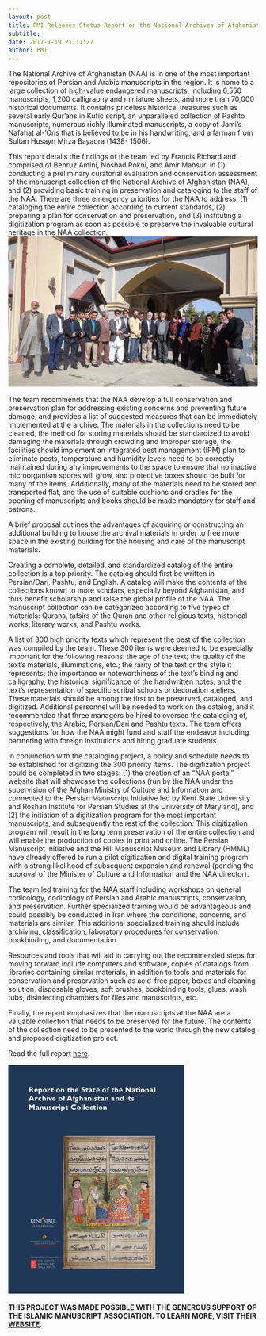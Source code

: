 ```yaml
---
layout: post
title: PMI Releases Status Report on the National Archives of Afghanistan
subtitle:
date: 2017-1-19 21:11:27
author: PMI
---
```


The National Archive of Afghanistan (NAA) is in one of the most important repositories of Persian and Arabic manuscripts in the region. It is home to a large collection of high-value endangered manuscripts, including 6,550 manuscripts, 1,200 calligraphy and miniature sheets, and more than 70,000 historical documents. It contains priceless historical treasures such as several early Qur’ans in Kufic script, an unparalleled collection of Pashto manuscripts, numerous richly illuminated manuscripts, a copy of Jami’s Nafahat al-’Ons that is believed to be in his handwriting, and a farman from Sultan Husayn Mirza Bayaqra (1438- 1506).

This report details the findings of the team led by Francis Richard and comprised of Behruz Amini, Noshad Rokni, and Amir Mansuri in (1) conducting a preliminary curatorial evaluation and conservation assessment of the manuscript collection of the National Archive of Afghanistan (NAA), and (2) providing basic training in preservation and cataloging to the staff of the NAA. There are three emergency priorities for the NAA to address: (1) cataloging the entire collection according to current standards, (2) preparing a plan for conservation and preservation, and (3) instituting a digitization program as soon as possible to preserve the invaluable cultural heritage in the NAA collection.
![National Archive of Afghanistan team with Francis Richard](/img/NAA.jpg)

The team recommends that the NAA develop a full conservation and preservation plan for addressing existing concerns and preventing future damage, and provides a list of suggested measures that can be immediately implemented at the archive. The materials in the collections need to be cleaned, the method for storing materials should be standardized to avoid damaging the materials through crowding and improper storage, the facilities should implement an integrated pest management (IPM) plan to eliminate pests, temperature and humidity levels need to be correctly maintained during any improvements to the space to ensure that no inactive microorganism spores will grow, and protective boxes should be built for many of the items. Additionally, many of the materials need to be stored and transported flat, and the use of suitable cushions and cradles for the opening of manuscripts and books should be made mandatory for staff and patrons.

A brief proposal outlines the advantages of acquiring or constructing an additional building to house the archival materials in order to free more space in the existing building for the housing and care of the manuscript materials.

Creating a complete, detailed, and standardized catalog of the entire collection is a top priority. The catalog should first be written in Persian/Dari, Pashtu, and English. A catalog will make the contents of the collections known to more scholars, especially beyond Afghanistan, and thus benefit scholarship and raise the global profile of the NAA. The manuscript collection can be categorized according to five types of materials: Qurans, tafsirs of the Quran and other religious texts, historical works, literary works, and Pashtu works.

A list of 300 high priority texts which represent the best of the collection was compiled by the team. These 300 items were deemed to be especially important for the following reasons: the age of the text; the quality of the text’s materials, illuminations, etc.; the rarity of the text or the style it represents; the importance or noteworthiness of the text’s binding and calligraphy, the historical significance of the handwritten notes; and the text’s representation of specific scribal schools or decoration ateliers. These materials should be among the first to be preserved, cataloged, and digitized. Additional personnel will be needed to work on the catalog, and it recommended that three managers be hired to oversee the cataloging of, respectively, the Arabic, Persian/Dari and Pashtu texts. The team offers suggestions for how the NAA might fund and staff the endeavor including partnering with foreign institutions and hiring graduate students.

In conjunction with the cataloging project, a policy and schedule needs to be established for digitizing the 300 priority items. The digitization project could be completed in two stages: (1) the creation of an “NAA portal” website that will showcase the collections (run by the NAA under the supervision of the Afghan Ministry of Culture and Information and connected to the Persian Manuscript Initiative led by Kent State University and Roshan Institute for Persian Studies at the University of Maryland), and (2) the initiation of a digitization program for the most important manuscripts, and subsequently the rest of the collection. This digitization program will result in the long term preservation of the entire collection and will enable the production of copies in print and online. The Persian Manuscript Initiative and the Hill Manuscript Museum and Library (HMML) have already offered to run a pilot digitization and digital training program with a strong likelihood of subsequent expansion and renewal (pending the approval of the Minister of Culture and Information and the NAA director).  

The team led training for the NAA staff including workshops on general codicology, codicology of Persian and Arabic manuscripts, conservation, and preservation. Further specialized training would be advantageous and could possibly be conducted in Iran where the conditions, concerns, and materials are similar. This additional specialized training should include archiving, classification, laboratory procedures for conservation, bookbinding, and documentation.

Resources and tools that will aid in carrying out the recommended steps for moving forward include computers and software, copies of catalogs from libraries containing similar materials, in addition to tools and materials for conservation and preservation such as acid-free paper, boxes and cleaning solution, disposable gloves, soft brushes, bookbinding tools, glues, wash tubs, disinfecting chambers for files and manuscripts, etc.

Finally, the report emphasizes that the manuscripts at the NAA are a valuable collection that needs to be preserved for the future. The contents of the collection need to be presented to the world through the new catalog and proposed digitization project.

Read the full report [here](/img/Report_on_the_State_of_the_National_Archive_of_Afghanistan_and_its_Manuscript_Collection_Revised_final.pdf).

![National Archive of Afghanistan Report](/img/NAAreport.jpg)

**THIS PROJECT WAS MADE POSSIBLE WITH THE GENEROUS SUPPORT OF THE ISLAMIC MANUSCRIPT ASSOCIATION. TO LEARN MORE, VISIT THEIR [WEBSITE](http://www.islamicmanuscript.org/home.aspx).**